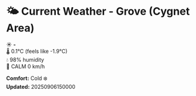 # 🌤️ Current Weather - Grove (Cygnet Area)

☀️ **-**  
🌡️ 0.1°C (feels like -1.9°C)  
💧 98% humidity  
💨 CALM 0 km/h  

**Comfort:** Cold ❄️  
**Updated:** 20250906150000
